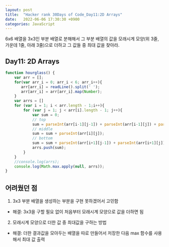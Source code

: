 ```yaml
---
layout: post
title:  "Hacker rank 30Days of Code_Day11:2D Arrays"
date:   2022-06-06 17:30:30 +0900
categories: JavaScript
---
```


6x6 배열을 3x3인 부분 배열로 분해해서 그 부분 배열의 값을 모래시계 모양(위 3줄, 가운데 1줄, 아래 3줄)으로 더하고 그 값들 중 최대 값을 찾아라.  

## Day11: 2D Arrays
```js
function hourglass() {
    var arr = [];
    for(var arr_i = 0; arr_i < 6; arr_i++){
       arr[arr_i] = readLine().split(' ');
       arr[arr_i] = arr[arr_i].map(Number);
    }
    var arrs = []
    for (var i = 1; i < arr.length - 1;i++){
        for (var j = 1; j < arr[i].length - 1; j++){
            var sum = 0;
            // top
            sum = parseInt(arr[i-1][j-1]) + parseInt(arr[i-1][j]) + parseInt(arr[i-1][j+1]);
            // middle
            sum = sum + parseInt(arr[i][j]);
            // bottom
            sum = sum + parseInt(arr[i+1][j-1]) + parseInt(arr[i+1][j]) + parseInt(arr[i+1][j+1]);
            arrs.push(sum);
        }
    }
    //console.log(arrs);
    console.log(Math.max.apply(null, arrs));
}
```

## 어려웠던 점
1. 3x3 부분 배열을 생성하는 부분을 구현 못하겠어서 고민함
  - 해결: 3x3을 구할 필요 없이 처음부터 모래시계 모양으로 값을 더하면 됨
2. 모래시계 모양으로 더한 값 중 최대값을 구하는 방법
  - 해결: 더한 결과값을 모아두는 배열을 따로 만들어서 저장한 다음 max 함수를 사용해서 최대 값 출력